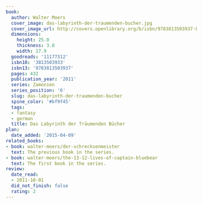 ```yaml
---
book:
  author: Walter Moers
  cover_image: das-labyrinth-der-traumenden-bucher.jpg
  cover_image_url: http://covers.openlibrary.org/b/isbn/9783813503937-L.jpg
  dimensions:
    height: 25.0
    thickness: 3.8
    width: 17.9
  goodreads: '11177312'
  isbn10: '3813503933'
  isbn13: '9783813503937'
  pages: 432
  publication_year: '2011'
  series: Zamonien
  series_position: '6'
  slug: das-labyrinth-der-traumenden-bucher
  spine_color: '#bf9f45'
  tags:
  - fantasy
  - german
  title: Das Labyrinth der Träumenden Bücher
plan:
  date_added: '2015-04-09'
related_books:
- book: walter-moers/der-schrecksenmeister
  text: The previous book in the series.
- book: walter-moers/the-13-12-lives-of-captain-bluebear
  text: The first book in the series.
review:
  date_read:
  - 2011-10-01
  did_not_finish: false
  rating: 2
---
```

